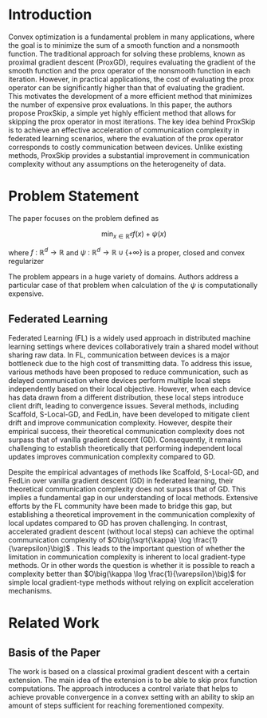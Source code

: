 # Introduction

Convex optimization is a fundamental problem in many applications, where the goal is to minimize the sum of a smooth function and a nonsmooth function. The traditional approach for solving these problems, known as proximal gradient descent (ProxGD), requires evaluating the gradient of the smooth function and the prox operator of the nonsmooth function in each iteration. However, in practical applications, the cost of evaluating the prox operator can be significantly higher than that of evaluating the gradient. This motivates the development of a more efficient method that minimizes the number of expensive prox evaluations. In this paper, the authors propose ProxSkip, a simple yet highly efficient method that allows for skipping the prox operator in most iterations. The key idea behind ProxSkip is to achieve an effective acceleration of communication complexity in federated learning scenarios, where the evaluation of the prox operator corresponds to costly communication between devices. Unlike existing methods, ProxSkip provides a substantial improvement in communication complexity without any assumptions on the heterogeneity of data.

# Problem Statement
The paper focuses on the problem defined as

$$\min_{x\in\mathbb{R}^d}f(x) +\psi(x)$$

where $f\ :\ \mathbb{R}^d\rightarrow\mathbb{R}$ and $\psi\ :\ \mathbb{R}^d\rightarrow\mathbb{R}\cup\{+\infty\}$ is a proper, closed and convex regularizer

The problem appears in a huge variety of domains. Authors address a particular case of that problem when calculation of the $\psi$ is computationally expensive.

## Federated Learning

Federated Learning (FL) is a widely used approach in distributed machine learning settings where devices collaboratively train a shared model without sharing raw data. In FL, communication between devices is a major bottleneck due to the high cost of transmitting data. To address this issue, various methods have been proposed to reduce communication, such as delayed communication where devices perform multiple local steps independently based on their local objective. However, when each device has data drawn from a different distribution, these local steps introduce client drift, leading to convergence issues. Several methods, including Scaffold, S-Local-GD, and FedLin, have been developed to mitigate client drift and improve communication complexity. However, despite their empirical success, their theoretical communication complexity does not surpass that of vanilla gradient descent (GD). Consequently, it remains challenging to establish theoretically that performing independent local updates improves communication complexity compared to GD.

Despite the empirical advantages of methods like Scaffold, S-Local-GD, and FedLin over vanilla gradient descent (GD) in federated learning, their theoretical communication complexity does not surpass that of GD. This implies a fundamental gap in our understanding of local methods. Extensive efforts by the FL community have been made to bridge this gap, but establishing a theoretical improvement in the communication complexity of local updates compared to GD has proven challenging. In contrast, accelerated gradient descent (without local steps) can achieve the optimal communication complexity of $O\big(\sqrt{\kappa} \log \frac{1}{\varepsilon}\big)$ . This leads to the important question of whether the limitation in communication complexity is inherent to local gradient-type methods. Or in other words the question is whether it is possible to reach a complexity better than $O\big(\kappa \log \frac{1}{\varepsilon}\big)$ for simple local gradient-type methods without relying on explicit acceleration mechanisms.

# Related Work

## Basis of the Paper

The work is based on a classical proximal gradient descent with a certain extension. The main idea of the extension is to be able to skip prox function computations. The approach introduces a control variate that helps to achieve provable convergence in a convex setting with an ability to skip an amount of steps sufficient for reaching forementioned compexity.



